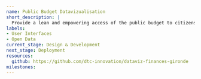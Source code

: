 ```yaml
---
name: Public Budget Datavizualisation
short_description: |
  Provide a lean and empowering access of the public budget to citizens and local administration.
labels:
- User Interfaces
- Open Data
current_stage: Design & Development
next_stage: Deployment
resources:
  github: https://github.com/dtc-innovation/dataviz-finances-gironde
milestones:
---
```

